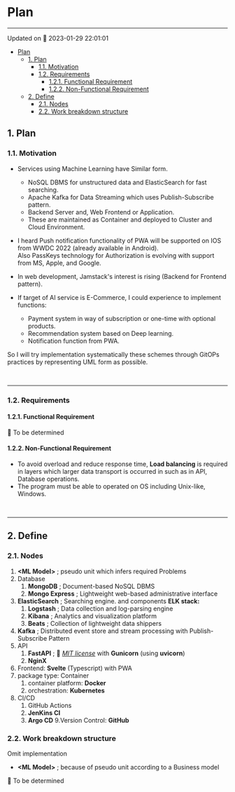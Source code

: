 # Plan

---

Updated on 📅 2023-01-29 22:01:01

- [Plan](#plan)
  - [1. Plan](#1-plan)
    - [1.1. Motivation](#11-motivation)
    - [1.2. Requirements](#12-requirements)
      - [1.2.1. Functional Requirement](#121-functional-requirement)
      - [1.2.2. Non-Functional Requirement](#122-non-functional-requirement)
  - [2. Define](#2-define)
    - [2.1. Nodes](#21-nodes)
    - [2.2. Work breakdown structure](#22-work-breakdown-structure)

## 1. Plan

### 1.1. Motivation

- Services using Machine Learning have Similar form.
  - NoSQL DBMS for unstructured data and ElasticSearch for fast searching.
  - Apache Kafka for Data Streaming which uses Publish-Subscribe pattern.
  - Backend Server and, Web Frontend or Application.
  - These are maintained as Container and deployed to Cluster and Cloud Environment.

- I heard Push notification functionality of PWA will be supported on IOS from WWDC 2022 (already available in Android).  
  Also PassKeys technology for Authorization is evolving with support from MS, Apple, and Google.

- In web development, Jamstack's interest is rising (Backend for Frontend pattern).

- If target of AI service is E-Commerce, I could experience to implement functions:
  - Payment system in way of subscription or one-time with optional products.
  - Recommendation system based on Deep learning.
  - Notification function from PWA.

So I will try implementation systematically these schemes through GitOPs practices by representing UML form as possible.

&nbsp;

---

### 1.2. Requirements

#### 1.2.1. Functional Requirement

📰 To be determined

#### 1.2.2. Non-Functional Requirement

- To avoid overload and reduce response time, **Load balancing** is required in layers which larger data transport is occurred in such as in API, Database operations.
- The program must be able to operated on OS including Unix-like, Windows.

&nbsp;

---

## 2. Define

### 2.1. Nodes

1. **\<ML Model\>** ; pseudo unit which infers required Problems
2. Database
    1. **MongoDB** ; Document-based NoSQL DBMS
    2. **Mongo Express** ; Lightweight web-based administrative interface
3. **ElasticSearch** ; Searching engine. and components **ELK stack:**
    1. **Logstash** ; Data collection and log-parsing engine
    2. **Kibana** ; Analytics and visualization platform
    3. **Beats** ; Collection of lightweight data shippers
4. **Kafka** ; Distributed event store and stream processing with Publish-Subscribe Pattern
5. API
    1. **FastAPI** ; 🔐 [_MIT license_](https://github.com/tiangolo/fastapi/blob/master/LICENSE) with **Gunicorn** (using **uvicorn**)
    2. **NginX**
6. Frontend: **Svelte** (Typescript) with PWA
7. package type: Container
    1. container platform: **Docker**
    2. orchestration: **Kubernetes**
8. CI/CD
    1. GitHub Actions
    2. **JenKins CI**
    3. **Argo CD**
9.Version Control: **GitHub**

### 2.2. Work breakdown structure

Omit implementation

- **\<ML Model\>** ; because of pseudo unit according to a Business model

📰 To be determined
